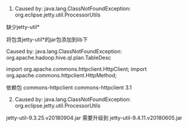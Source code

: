 1. Caused by: java.lang.ClassNotFoundException: org.eclipse.jetty.util.ProcessorUtils

缺少jetty-util* 

将包含jetty-util*的jar包添加到lib下


Caused by: java.lang.ClassNotFoundException: org.apache.hadoop.hive.ql.plan.TableDesc



import org.apache.commons.httpclient.HttpClient;
import org.apache.commons.httpclient.HttpMethod;

依赖包
<dependency>
<groupId>commons-httpclient</groupId>
<artifactId>commons-httpclient</artifactId>
<version>3.1</version>
</dependency>

2. Caused by: java.lang.ClassNotFoundException: org.eclipse.jetty.util.ProcessorUtils

jetty-util-9.3.25.v20180904.jar 需要升级到 jetty-util-9.4.11.v20180605.jar